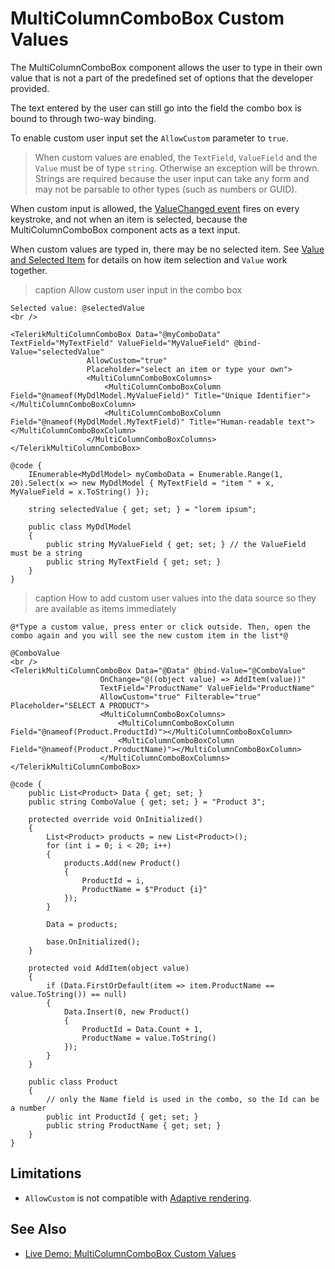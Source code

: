
# MultiColumnComboBox Custom Values

The MultiColumnComboBox component allows the user to type in their own value that is not a part of the predefined set of options that the developer provided.

The text entered by the user can still go into the field the combo box is bound to through two-way binding.

To enable custom user input set the `AllowCustom` parameter to `true`.

> When custom values are enabled, the `TextField`, `ValueField` and the `Value` must be of type `string`. Otherwise an exception will be thrown. Strings are required because the user input can take any form and may not be parsable to other types (such as numbers or GUID).

When custom input is allowed, the [ValueChanged event](slug:multicolumncombobox-events) fires on every keystroke, and not when an item is selected, because the MultiColumnComboBox component acts as a text input.

When custom values are typed in, there may be no selected item. See [Value and Selected Item](slug:multicolumncombobox-data-binding#value-and-selected-item) for details on how item selection and `Value` work together.

>caption Allow custom user input in the combo box

````RAZOR
Selected value: @selectedValue
<br />

<TelerikMultiColumnComboBox Data="@myComboData" TextField="MyTextField" ValueField="MyValueField" @bind-Value="selectedValue"
                 AllowCustom="true"
                 Placeholder="select an item or type your own">
                 <MultiColumnComboBoxColumns>
                     <MultiColumnComboBoxColumn Field="@nameof(MyDdlModel.MyValueField)" Title="Unique Identifier"></MultiColumnComboBoxColumn>
                     <MultiColumnComboBoxColumn Field="@nameof(MyDdlModel.MyTextField)" Title="Human-readable text"></MultiColumnComboBoxColumn>
                 </MultiColumnComboBoxColumns>
</TelerikMultiColumnComboBox>

@code {
    IEnumerable<MyDdlModel> myComboData = Enumerable.Range(1, 20).Select(x => new MyDdlModel { MyTextField = "item " + x, MyValueField = x.ToString() });

    string selectedValue { get; set; } = "lorem ipsum";

    public class MyDdlModel
    {
        public string MyValueField { get; set; } // the ValueField must be a string
        public string MyTextField { get; set; }
    }
}
````

>caption How to add custom user values into the data source so they are available as items immediately

````RAZOR
@*Type a custom value, press enter or click outside. Then, open the combo again and you will see the new custom item in the list*@

@ComboValue
<br />
<TelerikMultiColumnComboBox Data="@Data" @bind-Value="@ComboValue"
                    OnChange="@((object value) => AddItem(value))"
                    TextField="ProductName" ValueField="ProductName"
                    AllowCustom="true" Filterable="true" Placeholder="SELECT A PRODUCT">
                    <MultiColumnComboBoxColumns>
                        <MultiColumnComboBoxColumn Field="@nameof(Product.ProductId)"></MultiColumnComboBoxColumn>
                        <MultiColumnComboBoxColumn Field="@nameof(Product.ProductName)"></MultiColumnComboBoxColumn>
                    </MultiColumnComboBoxColumns>
</TelerikMultiColumnComboBox>

@code {
    public List<Product> Data { get; set; }
    public string ComboValue { get; set; } = "Product 3";

    protected override void OnInitialized()
    {
        List<Product> products = new List<Product>();
        for (int i = 0; i < 20; i++)
        {
            products.Add(new Product()
            {
                ProductId = i,
                ProductName = $"Product {i}"
            });
        }

        Data = products;

        base.OnInitialized();
    }

    protected void AddItem(object value)
    {
        if (Data.FirstOrDefault(item => item.ProductName == value.ToString()) == null)
        {
            Data.Insert(0, new Product()
            {
                ProductId = Data.Count + 1,
                ProductName = value.ToString()
            });
        }
    }

    public class Product
    {
        // only the Name field is used in the combo, so the Id can be a number
        public int ProductId { get; set; } 
        public string ProductName { get; set; }
    }
}
````

## Limitations

* `AllowCustom` is not compatible with [Adaptive rendering](slug:adaptive-rendering).

## See Also

* [Live Demo: MultiColumnComboBox Custom Values](https://demos.telerik.com/blazor-ui/multicolumncombobox/custom-values)
